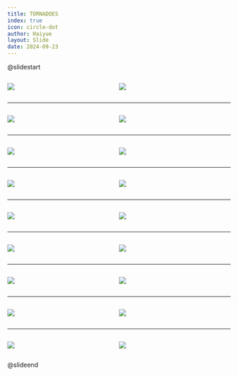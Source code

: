 ```yaml
---
title: TORNADOES
index: true
icon: circle-dot
author: Haiyue
layout: Slide
date: 2024-09-23
---
```

 
@slidestart

<div style="display:flex">
<div style="flex:1">

![](https://raw.githubusercontent.com/yclord/reading/refs/heads/master/english/Level-P/TORNADOES/001.webp)
</div>
<div style="flex:1">

![](https://raw.githubusercontent.com/yclord/reading/refs/heads/master/english/Level-P/TORNADOES/002.webp)
</div>
</div>

---

<div style="display:flex">
<div style="flex:1">

![](https://raw.githubusercontent.com/yclord/reading/refs/heads/master/english/Level-P/TORNADOES/003.webp)
</div>
<div style="flex:1">

![](https://raw.githubusercontent.com/yclord/reading/refs/heads/master/english/Level-P/TORNADOES/004.webp)
</div>
</div>

---

<div style="display:flex">
<div style="flex:1">

![](https://raw.githubusercontent.com/yclord/reading/refs/heads/master/english/Level-P/TORNADOES/005.webp)
</div>
<div style="flex:1">

![](https://raw.githubusercontent.com/yclord/reading/refs/heads/master/english/Level-P/TORNADOES/006.webp)
</div>
</div>

---

<div style="display:flex">
<div style="flex:1">

![](https://raw.githubusercontent.com/yclord/reading/refs/heads/master/english/Level-P/TORNADOES/007.webp)
</div>
<div style="flex:1">

![](https://raw.githubusercontent.com/yclord/reading/refs/heads/master/english/Level-P/TORNADOES/008.webp)
</div>
</div>

---

<div style="display:flex">
<div style="flex:1">

![](https://raw.githubusercontent.com/yclord/reading/refs/heads/master/english/Level-P/TORNADOES/009.webp)
</div>
<div style="flex:1">

![](https://raw.githubusercontent.com/yclord/reading/refs/heads/master/english/Level-P/TORNADOES/010.webp)
</div>
</div>

---

<div style="display:flex">
<div style="flex:1">

![](https://raw.githubusercontent.com/yclord/reading/refs/heads/master/english/Level-P/TORNADOES/011.webp)
</div>
<div style="flex:1">

![](https://raw.githubusercontent.com/yclord/reading/refs/heads/master/english/Level-P/TORNADOES/012.webp)
</div>
</div>

---

<div style="display:flex">
<div style="flex:1">

![](https://raw.githubusercontent.com/yclord/reading/refs/heads/master/english/Level-P/TORNADOES/013.webp)
</div>
<div style="flex:1">

![](https://raw.githubusercontent.com/yclord/reading/refs/heads/master/english/Level-P/TORNADOES/014.webp)
</div>
</div>

---

<div style="display:flex">
<div style="flex:1">

![](https://raw.githubusercontent.com/yclord/reading/refs/heads/master/english/Level-P/TORNADOES/015.webp)
</div>
<div style="flex:1">

![](https://raw.githubusercontent.com/yclord/reading/refs/heads/master/english/Level-P/TORNADOES/016.webp)
</div>
</div>

---

<div style="display:flex">
<div style="flex:1">

![](https://raw.githubusercontent.com/yclord/reading/refs/heads/master/english/Level-P/TORNADOES/017.webp)
</div>
<div style="flex:1">

![](https://raw.githubusercontent.com/yclord/reading/refs/heads/master/english/Level-P/TORNADOES/018.webp)
</div>
</div>

@slideend